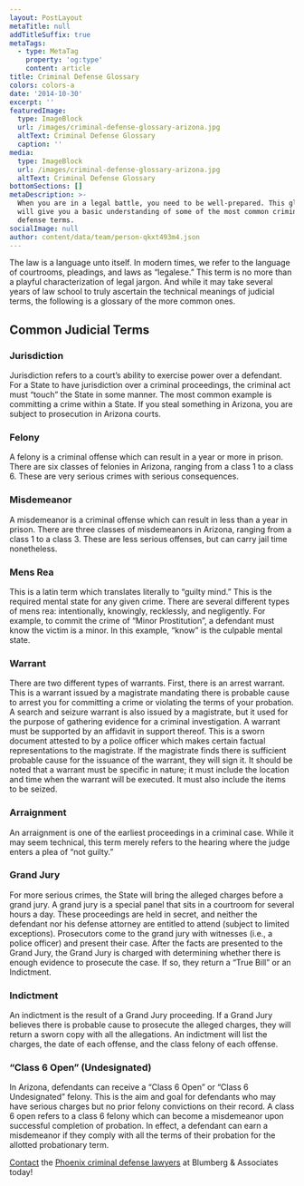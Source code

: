 ```yaml
---
layout: PostLayout
metaTitle: null
addTitleSuffix: true
metaTags:
  - type: MetaTag
    property: 'og:type'
    content: article
title: Criminal Defense Glossary
colors: colors-a
date: '2014-10-30'
excerpt: ''
featuredImage:
  type: ImageBlock
  url: /images/criminal-defense-glossary-arizona.jpg
  altText: Criminal Defense Glossary
  caption: ''
media:
  type: ImageBlock
  url: /images/criminal-defense-glossary-arizona.jpg
  altText: Criminal Defense Glossary
bottomSections: []
metaDescription: >-
  When you are in a legal battle, you need to be well-prepared. This glossary
  will give you a basic understanding of some of the most common criminal
  defense terms.
socialImage: null
author: content/data/team/person-qkxt493m4.json
---
```

The law is a language unto itself. In modern times, we refer to the language of courtrooms, pleadings, and laws as “legalese.” This term is no more than a playful characterization of legal jargon. And while it may take several years of law school to truly ascertain the technical meanings of judicial terms, the following is a glossary of the more common ones.

## Common Judicial Terms

### Jurisdiction

Jurisdiction refers to a court’s ability to exercise power over a defendant. For a State to have jurisdiction over a criminal proceedings, the criminal act must “touch” the State in some manner. The most common example is committing a crime within a State. If you steal something in Arizona, you are subject to prosecution in Arizona courts.

### Felony

A felony is a criminal offense which can result in a year or more in prison. There are six classes of felonies in Arizona, ranging from a class 1 to a class 6. These are very serious crimes with serious consequences.

### Misdemeanor

A misdemeanor is a criminal offense which can result in less than a year in prison. There are three classes of misdemeanors in Arizona, ranging from a class 1 to a class 3. These are less serious offenses, but can carry jail time nonetheless.

### Mens Rea

This is a latin term which translates literally to “guilty mind.” This is the required mental state for any given crime. There are several different types of mens rea: intentionally, knowingly, recklessly, and negligently. For example, to commit the crime of “Minor Prostitution”, a defendant must know the victim is a minor. In this example, “know” is the culpable mental state.

### Warrant

There are two different types of warrants. First, there is an arrest warrant. This is a warrant issued by a magistrate mandating there is probable cause to arrest you for committing a crime or violating the terms of your probation. A search and seizure warrant is also issued by a magistrate, but it used for the purpose of gathering evidence for a criminal investigation. A warrant must be supported by an affidavit in support thereof. This is a sworn document attested to by a police officer which makes certain factual representations to the magistrate. If the magistrate finds there is sufficient probable cause for the issuance of the warrant, they will sign it. It should be noted that a warrant must be specific in nature; it must include the location and time when the warrant will be executed. It must also include the items to be seized.

### Arraignment

An arraignment is one of the earliest proceedings in a criminal case. While it may seem technical, this term merely refers to the hearing where the judge enters a plea of “not guilty.”

### Grand Jury

For more serious crimes, the State will bring the alleged charges before a grand jury. A grand jury is a special panel that sits in a courtroom for several hours a day. These proceedings are held in secret, and neither the defendant nor his defense attorney are entitled to attend (subject to limited exceptions). Prosecutors come to the grand jury with witnesses (i.e., a police officer) and present their case. After the facts are presented to the Grand Jury, the Grand Jury is charged with determining whether there is enough evidence to prosecute the case. If so, they return a “True Bill” or an Indictment.

### Indictment

An indictment is the result of a Grand Jury proceeding. If a Grand Jury believes there is probable cause to prosecute the alleged charges, they will return a sworn copy with all the allegations. An indictment will list the charges, the date of each offense, and the class felony of each offense.

### “Class 6 Open” (Undesignated)

In Arizona, defendants can receive a “Class 6 Open” or “Class 6 Undesignated” felony. This is the aim and goal for defendants who may have serious charges but no prior felony convictions on their record. A class 6 open refers to a class 6 felony which can become a misdemeanor upon successful completion of probation. In effect, a defendant can earn a misdemeanor if they comply with all the terms of their probation for the allotted probationary term.

[Contact](https://azblumberglaw.com/contact-us/) the [Phoenix criminal defense lawyers](https://azblumberglaw.com/phoenix-criminal-attorney/) at Blumberg & Associates today!
